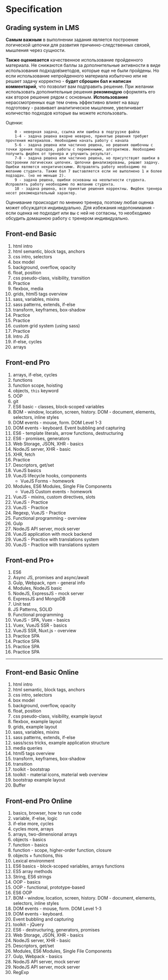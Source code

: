 # Specification

## Grading system in LMS

**Самым важным** в выполнении задания является построение логической цепочки для развития причинно-следственных связей, мышления через сущности.

**Также оценивается** качественное использование пройденного материала. Не снижаются баллы за дополнительные активности в виде использования подходов\методов, которые еще не были пройдены. Но если использование непройденного материала избыточно или не решает задачу корректно - **будет сброшен бал и написан комментарий**, что позволит вам подправить решение.
При желании использовать дополнительные решения **рекомендую** оформлять его как второе решение рядом с основным. **Использование** нерассмотренных еще тем очень эффективно влияет на вашу подготовку - развивает аналитическое мышление, увеличивает количество подходов которые вы можете использовать.

Оценки:
        
        0 - неверная задача, ссылка или ошибка в подгрузке файла
        1-4 - задача решена вкорне неверно, принятые решения требуют прочтения материалов. Необходимо начать работу с начала
        5-6 - задача решена или частично решена, но решения ошибочны с точки зрения подходов, работы с переменными, алгоритмов. Необходимо получить фидбек от тренера и улучшить результат.
        7-8 - задача решена или частично решена, но присутствуют ошибки в построении логических цепочек. Цепочки финализированы, решают задачу. Ошибки являются некритическими. Исправлять работу необходимо по желанию студента. Также бал 7 выставляется если не выполнено 1 и более подзадач. (но не меньше 2).
        9 - задача решена, ошибки основаны на неопытности студента. Исправлять работу необходимо по желанию студента.
        10 - задача решена, все принятые решения корректны. Фидбек тренера несет рекомендательный характер.
    
Оценивание происходит по мнению тренера, поэтому любая оценка может обсуждатся индивидуально.
Для избежания недопонимания - если оценка не подходит или вы с ней не согласны, то необходимо обсудить домашнюю работу с тренером индивидуально.

## Front-end Basic
1. html intro
2. html semantic, block tags, anchors
3. css intro, selectors
4. box model
5. background, overflow, opacity
6. float, position
7. css pseudo-class, visibility, transition
8. Practice
9. flexbox, media
10. grids, html5 tags overview
11. sass, variables, mixins
12. sass patterns, extends, if-else
13. transform, keyframes, box-shadow 
14. Practice
15. Practice
16. custom grid system (using sass)
17. Practice
18. Intro JS
19. if-else, cycles
20. arrays

## Front-end Pro

1. arrays, if-else, cycles
2. functions
3. function scope, hoisting
4. objects, `this` keyword
5. OOP
6. git
7. ES6 basic - classes, block-scoped variables
8. BOM - window, location, screen, history. DOM - document, elements, selectors, inline styles
9. DOM events - mouse, form. DOM Level 1-3
10. DOM events - keyboard. Event bubbling and capturing
11. ES6 - template literals, arrow functions, destructuring
12. ES6 - promises, generators
13. Web Storage, JSON, XHR - basics
14. NodeJS server, XHR - basic
15. XHR, fetch
16. Practice
17. Descriptors, get/set
18. VueJS basics
19. VueJS lifecycle hooks, components
    * VueJS Forms - homework
20. Modules, ES6 Modules, Single File Components
    * VueJS Custom events - homework
21. VueJS - mixins, custom directives, slots
22. VueJS - Practice
23. VueJS - Practice
24. Regexp, VueJS - Practice
25. Functional programming - overview
26. Gulp
27. NodeJS API server, mock server
28. VueJS application with mock backend
29. VueJS - Practice with translations system
30. VueJS - Practice with translations system

## Front-end Pro+

1. ES6
2. Async JS, promises and async/await
3. Gulp, Webpack, npm - general info
4. Modules, NodeJS basic
5. NodeJS, ExpressJS - mock server
6. ExpressJS and MongoDB
7. Unit test
8. JS Patterns, SOLID
9. Functional programming
10. VueJS - SPA, Vuex - basics
11. Vuex, VueJS SSR - basics
12. VueJS SSR, Nuxt.js - overview
13. Practice SPA
14. Practice SPA
15. Practice SPA
16. Practice SPA

---

## Front-end Basic Online
1. html intro
2. html semantic, block tags, anchors
3. css intro, selectors
4. box model
5. background, overflow, opacity
6. float, position
7. css pseudo-class, visibility, example layout
8. flexbox, example layout
9. grids, example layout
10. sass, variables, mixins
11. sass patterns, extends, if-else
12. sass/scss tricks, example application structure
13. media queries
14. html5 tags overview
15. transform, keyframes, box-shadow
16. transition
17. toolkit - bootstrap 
18. toolkit - material icons, material web overview 
19. bootstrap example layout
20. Buffer

## Front-end Pro Online

1. basics, browser, how to run code
2. variable, if-else, logic
3. if-else more, cycles
4. cycles more, arrays
5. arrays, two-dimensional arrays
6. objects - basics
7. function - basics
8. function - scope, higher-order function, closure
9. objects + functions, this
10. Lexical environment
11. ES6 basics - block-scoped variables, arrays functions
12. ES5 array methods
13. String, ES6 strings
14. OOP - basics
15. OOP - functional, prototype-based
16. ES6 OOP
17. BOM - window, location, screen, history. DOM - document, elements, selectors, inline styles
18. DOM events - mouse, form. DOM Level 1-3
19. DOM events - keyboard.
20. Event bubbling and capturing 
21. toolkit - jQuery
22. ES6 - destructuring, generators, promises
23. Web Storage, JSON, XHR - basics
24. NodeJS server, XHR - basic
25. Descriptors, get/set
26. Modules, ES6 Modules, Single File Components
27. Gulp, Webpack - basics 
28. NodeJS API server, mock server
29. NodeJS API server, mock server
30. RegExp